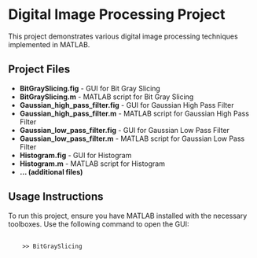<!DOCTYPE html>
<html lang="en">
<head>
    <meta charset="UTF-8">
    <meta name="viewport" content="width=device-width, initial-scale=1.0">
</head>
<body>

<h1>Digital Image Processing Project</h1>
<p>This project demonstrates various digital image processing techniques implemented in MATLAB.</p>

<h2>Project Files</h2>
<ul>
    <li><strong>BitGraySlicing.fig</strong> - GUI for Bit Gray Slicing</li>
    <li><strong>BitGraySlicing.m</strong> - MATLAB script for Bit Gray Slicing</li>
    <li><strong>Gaussian_high_pass_filter.fig</strong> - GUI for Gaussian High Pass Filter</li>
    <li><strong>Gaussian_high_pass_filter.m</strong> - MATLAB script for Gaussian High Pass Filter</li>
    <li><strong>Gaussian_low_pass_filter.fig</strong> - GUI for Gaussian Low Pass Filter</li>
    <li><strong>Gaussian_low_pass_filter.m</strong> - MATLAB script for Gaussian Low Pass Filter</li>
    <li><strong>Histogram.fig</strong> - GUI for Histogram</li>
    <li><strong>Histogram.m</strong> - MATLAB script for Histogram</li>
    <li><strong>... (additional files)</strong></li>
</ul>
<h2>Usage Instructions</h2>
<p>To run this project, ensure you have MATLAB installed with the necessary toolboxes. Use the following command to open the GUI:</p>
<pre>
    <code>
    >> BitGraySlicing
    </code>
</pre>
</body>
</html>

